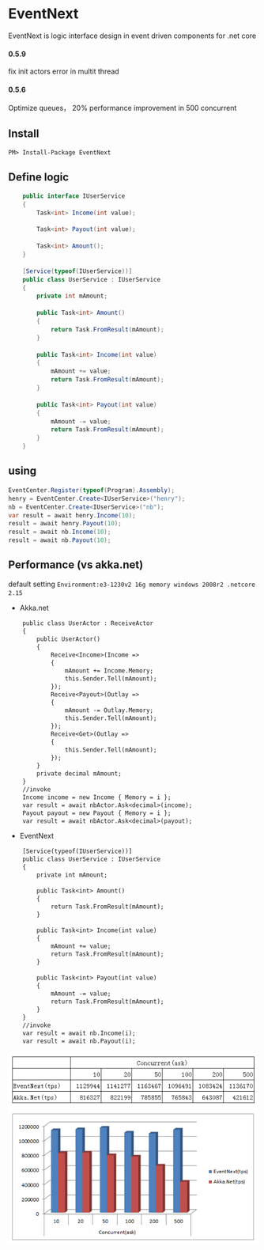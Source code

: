# EventNext
EventNext is logic interface design in event driven components  for .net core
#### 0.5.9
fix init actors error in multit thread
#### 0.5.6
Optimize queues， 20% performance improvement in 500 concurrent
## Install
```
PM> Install-Package EventNext
```
## Define logic
``` csharp
    public interface IUserService
    {
        Task<int> Income(int value);

        Task<int> Payout(int value);

        Task<int> Amount();
    }

    [Service(typeof(IUserService))]
    public class UserService : IUserService
    {
        private int mAmount;   

        public Task<int> Amount()
        {
            return Task.FromResult(mAmount);
        }

        public Task<int> Income(int value)
        {
            mAmount += value;
            return Task.FromResult(mAmount);
        }

        public Task<int> Payout(int value)
        {
            mAmount -= value;
            return Task.FromResult(mAmount);
        }
    }
```
## using
``` csharp
EventCenter.Register(typeof(Program).Assembly);
henry = EventCenter.Create<IUserService>("henry");
nb = EventCenter.Create<IUserService>("nb");
var result = await henry.Income(10);
result = await henry.Payout(10);
result = await nb.Income(10);
result = await nb.Payout(10);
```
## Performance (vs akka.net)
default setting `Environment:e3-1230v2 16g memory windows 2008r2 .netcore 2.15`
- Akka.net
```
    public class UserActor : ReceiveActor
    {
        public UserActor()
        {
            Receive<Income>(Income =>
            {
                mAmount += Income.Memory;
                this.Sender.Tell(mAmount);
            });
            Receive<Payout>(Outlay =>
            {
                mAmount -= Outlay.Memory;
                this.Sender.Tell(mAmount);
            });
            Receive<Get>(Outlay =>
            {
                this.Sender.Tell(mAmount);
            });
        }
        private decimal mAmount;
    }
    //invoke
    Income income = new Income { Memory = i };
    var result = await nbActor.Ask<decimal>(income);
    Payout payout = new Payout { Memory = i };
    var result = await nbActor.Ask<decimal>(payout);
```
- EventNext
```
    [Service(typeof(IUserService))]
    public class UserService : IUserService
    {
        private int mAmount;   

        public Task<int> Amount()
        {
            return Task.FromResult(mAmount);
        }

        public Task<int> Income(int value)
        {
            mAmount += value;
            return Task.FromResult(mAmount);
        }

        public Task<int> Payout(int value)
        {
            mAmount -= value;
            return Task.FromResult(mAmount);
        }
    }
    //invoke
    var result = await nb.Income(i);
    var result = await nb.Payout(i);
```
![](https://github.com/IKende/EventNext/blob/master/EventNext0.5.6.png?raw=true)
